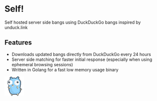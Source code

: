 # Self!
Self hosted server side bangs using DuckDuckGo bangs inspired by unduck.link

## Features
- Downloads updated bangs directly from DuckDuckGo every 24 hours
- Server side matching for faster initial response (especially when using ephemeral browsing sessions)
- Written in Golang for a fast low memory usage binary

<a href="https://github.com/egonelbre/gophers"><img src="./gopher-dance-long.gif "></a>
